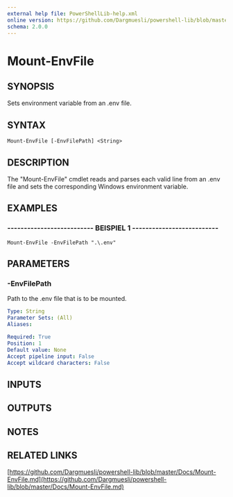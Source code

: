```yaml
---
external help file: PowerShellLib-help.xml
online version: https://github.com/Dargmuesli/powershell-lib/blob/master/Docs/Mount-EnvFile.md
schema: 2.0.0
---
```


# Mount-EnvFile

## SYNOPSIS
Sets environment variable from an .env file.

## SYNTAX

```
Mount-EnvFile [-EnvFilePath] <String>
```

## DESCRIPTION
The "Mount-EnvFile" cmdlet reads and parses each valid line from an .env file and sets the corresponding Windows environment variable.

## EXAMPLES

### -------------------------- BEISPIEL 1 --------------------------
```
Mount-EnvFile -EnvFilePath ".\.env"
```

## PARAMETERS

### -EnvFilePath
Path to the .env file that is to be mounted.

```yaml
Type: String
Parameter Sets: (All)
Aliases: 

Required: True
Position: 1
Default value: None
Accept pipeline input: False
Accept wildcard characters: False
```

## INPUTS

## OUTPUTS

## NOTES

## RELATED LINKS

[https://github.com/Dargmuesli/powershell-lib/blob/master/Docs/Mount-EnvFile.md](https://github.com/Dargmuesli/powershell-lib/blob/master/Docs/Mount-EnvFile.md)

